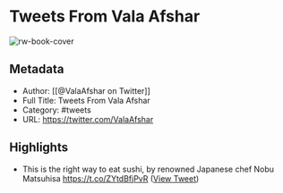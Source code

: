 # Tweets From Vala Afshar

![rw-book-cover](https://pbs.twimg.com/profile_images/1259558245/vala_300dpi.jpg)

## Metadata
- Author: [[@ValaAfshar on Twitter]]
- Full Title: Tweets From Vala Afshar
- Category: #tweets
- URL: https://twitter.com/ValaAfshar

## Highlights
- This is the right way to eat sushi, by renowned Japanese chef Nobu Matsuhisa https://t.co/ZYtdBfjPvR ([View Tweet](https://twitter.com/ValaAfshar/status/1595506821015511040))

